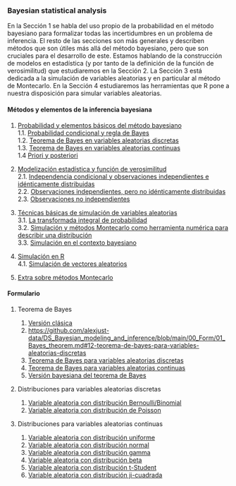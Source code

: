 ### Bayesian statistical analysis

En la Sección 1 se habla del uso propio de la probabilidad en el método bayesiano para formalizar todas las incertidumbres en un problema de inferencia. El resto de las secciones son más generales y describen métodos que son útiles más allá del método bayesiano, pero que son cruciales para el desarrollo de este. Estamos hablando de la construcción de modelos en estadística (y por tanto de la definición de la función de verosimilitud) que estudiaremos en la Sección 2. La Sección 3 está dedicada a la simulación de variables aleatorias y en particular al método de Montecarlo. En la Sección 4 estudiaremos las herramientas que R pone a nuestra disposición para simular variables aleatorias.

#### Métodos y elementos de la inferencia bayesiana
  
1. [Probabilidad y elementos básicos del método bayesiano](00_methods_and_elements/01_Probabilidad_y_elementos_basicos.md)  
1.1. [Probabilidad condicional y regla de Bayes](00_methods_and_elements/02_Probabilidad_condicional_y_regla_de_Bayes.md)  
1.2. [Teorema de Bayes en variables aleatorias discretas](00_Probability_and_basics_elements/03_Bayes_variables_aleatorias_discretas.md)  
1.3. [Teorema de Bayes en variables aleatorias continuas](00_Probability_and_basics_elements/04_Bayes_variables_continuas.md)  
1.4 [Priori y posteriori](00_Probability_and_basics_elements/05_priori_posteriori.md)  
  
1. [Modelización estadística y función de verosimilitud](01_Statistical_modeling_likelihood_function/01_Statical_modeling_likehood_function.md)  
2.1. [Independencia condicional y observaciones independientes e idénticamente distribuidas](01_Statistical_modeling_likelihood_function/02_Conditional_Independence_and_Independent_Identically_Distributed_Observations.md)  
2.2. [Observaciones independientes, pero no idénticamente distribuidas](01_Statistical_modeling_likelihood_function/03_Independent_Observations%20_not_%20Identically_distributed.md)  
2.3. [Observaciones no independientes](01_Statistical_modeling_likelihood_function/04_Non_Independent_Observations.md)  
  
1. [Técnicas básicas de simulación de variables aleatorias](02_random_variable_simulation_techniques/01_random_variable_simulation_techniques.md)  
3.1. [La transformada integral de probabilidad](02_random_variable_simulation_techniques/02_integral_probability_transform.md)  
3.2. [Simulación y métodos Montecarlo como herramienta numérica para describir una distribución](02_random_variable_simulation_techniques/03_simulation_and_monte_carlo_methods.md)  
3.3. [Simulación en el contexto bayesiano](02_random_variable_simulation_techniques/04_Simulation_in_the_Bayesian_context.md)  

1. [Simulación en R](03_Simulation_in_R/01_Simulation_in_R.md)  
4.1. [Simulación de vectores aleatorios](03_Simulation_in_R/02_Random_Vector_Simulation.md)  
  
1. [Extra sobre métodos Montecarlo](04_Extra_on_Monte_Carlo_methods/04_Extra_on_Monte_Carlo_methods.md)  

#### Formulario

1. Teorema de Bayes
   1. [Versión clásica](00_Form/01_Bayes_theorem.md#11-versi%C3%B3n-cl%C3%A1sica)
   2. https://github.com/alexjust-data/DS_Bayesian_modeling_and_inference/blob/main/00_Form/01_Bayes_theorem.md#12-teorema-de-bayes-para-variables-aleatorias-discretas
   3. [Teorema de Bayes para variables aleatorias discretas](00_Form/01_Bayes_theorem.md#teorema-de-bayes-para-variables-aleatorias-discretas)
   4. [Teorema de Bayes para variables aleatorias continuas](00_Form/01_Bayes_theorem.md#teorema-de-bayes-para-variables-aleatorias-continuas)
   5. [Versión bayesiana del teorema de Bayes](00_Form/01_Bayes_theorem.md#versión-bayesiana-del-teorema-de-bayes)

2. Distribuciones para variables aleatorias discretas
   1. [Variable aleatoria con distribución Bernoulli/Binomial](00_Form/01_Bayes_theorem.md#variable-aleatoria-con-distribución-bernoullibinomial)
   2. [Variable aleatoria con distribución de Poisson](00_Form/01_Bayes_theorem.md#variable-aleatoria-con-distribución-de-poisson)

3. Distribuciones para variables aleatorias continuas 
   1. [Variable aleatoria con distribución uniforme](00_Form/01_Bayes_theorem.md#variable-aleatoria-con-distribución-uniforme)
   2. [Variable aleatoria con distribución normal](00_Form/01_Bayes_theorem.md#variable-aleatoria-con-distribución-normal)
   3. [Variable aleatoria con distribución gamma](00_Form/01_Bayes_theorem.md#variable-aleatoria-con-distribución-gamma)
   4. [Variable aleatoria con distribución beta](00_Form/01_Bayes_theorem.md#variable-aleatoria-con-distribución-beta)
   5. [Variable aleatoria con distribución t-Student](00_Form/01_Bayes_theorem.md#variable-aleatoria-con-distribución-t-student)
   6. [Variable aleatoria con distribución ji-cuadrada](00_Form/01_Bayes_theorem.md#variable-aleatoria-con-distribución-ji-cuadrada)

